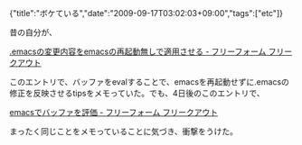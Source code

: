 {"title":"ボケている","date":"2009-09-17T03:02:03+09:00","tags":["etc"]}

<!-- DATE: 2009-09-16T18:02:03+00:00 -->
<!-- OLDURL: http://d.hatena.ne.jp/cou929_la/20090916/ -->


<div class="section">
<p>昔の自分が、</p>
<p><a href="http://d.hatena.ne.jp/cou929_la/20080610/1213114522" target="_blank">.emacsの変更内容をemacsの再起動無しで適用させる - フリーフォーム フリークアウト</a></p>
<p>このエントリで、バッファをevalすることで、emacsを再起動せずに.emacsの修正を反映させるtipsをメモっていた。でも、4日後のこのエントリで、</p>
<p><a href="http://d.hatena.ne.jp/cou929_la/20080614/1213417268" target="_blank">emacsでバッファを評価 - フリーフォーム フリークアウト</a></p>
<p>まったく同じことをメモっていることに気づき、衝撃をうけた。</p>
</div>






